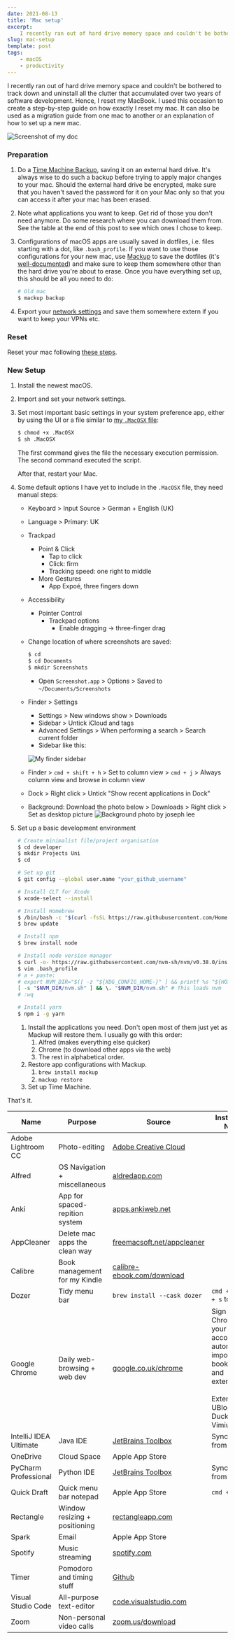 ```yaml
---
date: 2021-08-13
title: 'Mac setup'
excerpt:
    I recently ran out of hard drive memory space and couldn't be bothered to track down and uninstall all the clutter that accumulated over two years of software development. Hence, I reset my MacBook. I used this occasion to create a step-by-step guide on how exactly I reset my mac. It can also be used as a migration guide from one mac to another or an explanation of how to set up a new mac.
slug: mac-setup
template: post
tags:
    - macOS
    - productivity
---
```


I recently ran out of hard drive memory space and couldn't be bothered to track down and uninstall all the clutter that accumulated over two years of software development. Hence, I reset my MacBook. I used this occasion to create a step-by-step guide on how exactly I reset my mac. It can also be used as a migration guide from one mac to another or an explanation of how to set up a new mac.

![Screenshot of my doc](../../images/mac-setup-2021-08-13.png)

### Preparation

1. Do a [Time Machine Backup](https://support.apple.com/en-gb/HT201250), saving it on an external hard drive. It's always wise to do such a backup before trying to apply major changes to your mac.
Should the external hard drive be encrypted, make sure that you haven't saved the password for it on your Mac only so that you can access it after your mac has been erased.
2. Note what applications you want to keep. Get rid of those you don't need anymore. Do some research where you can download them from. See the table at the end of this post to see which ones I chose to keep.
3. Configurations of macOS apps are usually saved in dotfiles, i.e. files starting with a dot, like `.bash_profile`. If you want to use those configurations for your new mac, use [Mackup](https://github.com/lra/mackup#supported-applications) to save the dotfiles (it's [well-documented](https://github.com/lra/mackup/tree/master/doc)) and make sure to keep them somewhere other than the hard drive you're about to erase.
Once you have everything set up, this should be all you need to do:

    ```bash
    # Old mac
    $ mackup backup
    ```

4. Export your [network settings](https://support.apple.com/en-gb/guide/mac-help/mchlp2521/mac) and save them somewhere extern if you want to keep your VPNs etc.

### Reset

Reset your mac following [these steps](https://support.apple.com/en-gb/HT201065).

### New Setup

1. Install the newest macOS.
2. Import and set your network settings.
3. Set most important basic settings in your system preference app, either by using the UI or a file similar to [my `.MacOSX` file](https://github.com/ericjanto/dotfiles/blob/master/Mackup/.MacOSX):

    ```bash
    $ chmod +x .MacOSX
    $ sh .MacOSX
    ```

    The first command gives the file the necessary execution permission. The second command executed the script.

    After that, restart your Mac.

4. Some default options I have yet to include in the `.MacOSX` file, they need manual steps:
    - Keyboard > Input Source > German + English (UK)
    - Language > Primary: UK
    - Trackpad
        - Point & Click
            - Tap to click
            - Click: firm
            - Tracking speed: one right to middle
        - More Gestures
            - App Expoé, three fingers down
    - Accessibility
        - Pointer Control
            - Trackpad options
                - Enable dragging → three-finger drag
    - Change location of where screenshots are saved:

        ```bash
        $ cd
        $ cd Documents
        $ mkdir Screenshots
        ```

        - Open `Screenshot.app` > Options > Saved to `~/Documents/Screenshots`
    - Finder > Settings
        - Settings > New windows show > Downloads
        - Sidebar > Untick iCloud and tags
        - Advanced Settings > When performing a search > Search current folder
        - Sidebar like this:

        ![My finder sidebar](../../images/finder-2021-08-13.png)

    - Finder > `cmd + shift + h` > Set to column view > `cmd + j` > Always column view and browse in column view
    - Dock > Right click > Untick "Show recent applications in Dock"
    - Background: Download the photo below > Downloads > Right click > Set as desktop picture
    ![Background photo by joseph lee](../../images/joseph-lee.jpg)
5. Set up a basic development environment

    ```bash
    # Create minimalist file/project organisation
    $ cd developer
    $ mkdir Projects Uni
    $ cd

    # Set up git
    $ git config --global user.name "your_github_username"

    # Install CLT for Xcode
    $ xcode-select --install

    # Install Homebrew
    $ /bin/bash -c "$(curl -fsSL https://raw.githubusercontent.com/Homebrew/install/master/install.sh)"
    $ brew update

    # Install npm
    $ brew install node

    # Install node version manager
    $ curl -o- https://raw.githubusercontent.com/nvm-sh/nvm/v0.38.0/install.sh | bash
    $ vim .bash_profile
    # a + paste:
    # export NVM_DIR="$([ -z "${XDG_CONFIG_HOME-}" ] && printf %s "${HOME}/.nvm" || printf %s "${XDG_CONFIG_HOME}/nvm")"
    [ -s "$NVM_DIR/nvm.sh" ] && \. "$NVM_DIR/nvm.sh" # This loads nvm
    # :wq

    # Install yarn
    $ npm i -g yarn
    ```

    1. Install the applications you need. Don't open most of them just yet as Mackup will restore them. I usually go with this order:
        1. Alfred (makes everything else quicker)
        2. Chrome (to download other apps via the web)
        3. The rest in alphabetical order.
    2. Restore app configurations with Mackup.
       1. `brew install mackup`
       2. `mackup restore`
    3. Set up Time Machine.

That's it.

| Name                   | Purpose                        | Source                                                                          | Installation  Notes                                                                                                                                      |
| ---------------------- | ------------------------------ | ------------------------------------------------------------------------------- | -------------------------------------------------------------------------------------------------------------------------------------------------------- |
| Adobe Lightroom CC     | Photo-editing                  | [Adobe Creative Cloud](https://www.adobe.com/uk/creativecloud/desktop-app.html) |                                                                                                                                                          |
| Alfred                 | OS Navigation + miscellaneous  | [aldredapp.com](https://www.alfredapp.com/)                                     |                                                                                                                                                          |
| Anki                   | App for spaced-repition system | [apps.ankiweb.net](https://apps.ankiweb.net/)                                   |                                                                                                                                                          |
| AppCleaner             | Delete mac apps the clean way  | [freemacsoft.net/appcleaner](https://freemacsoft.net/appcleaner/)               |                                                                                                                                                          |
| Calibre                | Book management for my Kindle  | [calibre-ebook.com/download](https://calibre-ebook.com/download)                |                                                                                                                                                          |
| Dozer                  | Tidy menu bar                  | `brew install --cask dozer`                                                     | `cmd + shift + s` to toggle                                                                                                                              |
| Google Chrome          | Daily web-browsing + web dev   | [google.co.uk/chrome](https://www.google.co.uk/chrome/)                         | Sign into Chrome with your google account to automatically import your bookmarks and extensions </br> </br> Extensions: UBlockOrigin, DuckDuckGo, Vimium |
| IntelliJ IDEA Ultimate | Java IDE                       | [JetBrains Toolbox](https://www.jetbrains.com/toolbox-app/)                     | Sync options from account                                                                                                                                |
| OneDrive               | Cloud Space                    | Apple App Store                                                                 |                                                                                                                                                          |
| PyCharm Professional   | Python IDE                     | [JetBrains Toolbox](https://www.jetbrains.com/toolbox-app/)                     | Sync options from account                                                                                                                                |
| Quick Draft            | Quick menu bar notepad         | Apple App Store                                                                 | `cmd + d`                                                                                                                                                |
| Rectangle              | Window resizing + positioning  | [rectangleapp.com](https://rectangleapp.com/)                                   |                                                                                                                                                          |
| Spark                  | Email                          | Apple App Store                                                                 |                                                                                                                                                          |
| Spotify                | Music streaming                | [spotify.com](https://www.spotify.com/us/download/mac/)                         |                                                                                                                                                          |
| Timer                  | Pomodoro and timing stuff      | [Github](https://github.com/michaelvillar/timer-app/releases)                   |                                                                                                                                                          |
| Visual Studio Code     | All-purpose text-editor        | [code.visualstudio.com](https://code.visualstudio.com/Download)                 |                                                                                                                                                          |
| Zoom                   | Non-personal video calls       | [zoom.us/download](https://zoom.us/download)                                    |                                                                                                                                                          |